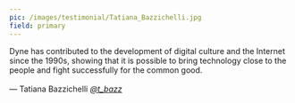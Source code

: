 ```yaml
---
pic: /images/testimonial/Tatiana_Bazzichelli.jpg
field: primary
---
```

Dyne has contributed to the development of digital culture and the Internet since the 1990s, showing that it is possible to bring technology close to the people and fight successfully for the common good.
<br/>
<br/>
— Tatiana Bazzichelli _[@t_bazz](https://twitter.com/@t_bazz)_
